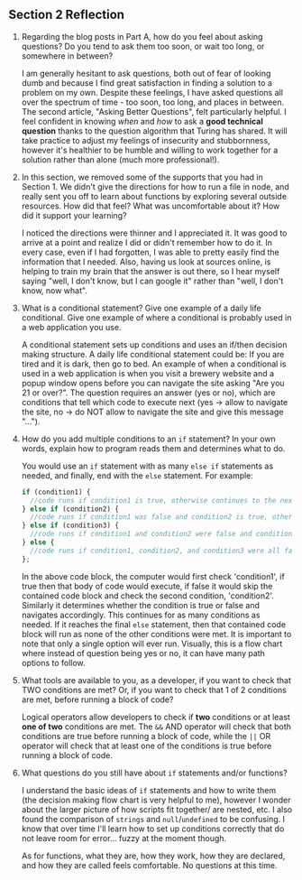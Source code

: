 ## Section 2 Reflection

1. Regarding the blog posts in Part A, how do you feel about asking questions? Do you tend to ask them too soon, or wait too long, or somewhere in between?

   I am generally hesitant to ask questions, both out of fear of looking dumb and because I find great satisfaction in finding a solution to a problem on my own. Despite these feelings, I have asked questions all over the spectrum of time - too soon, too long, and places in between. The second article, "Asking Better Questions", felt particularly helpful. I feel confident in knowing *when* and *how* to ask a **good technical question** thanks to the question algorithm that Turing has shared. It will take practice to adjust my feelings of insecurity and stubbornness, however it's healthier to be humble and willing to work together for a solution rather than alone (much more professional!).


2. In this section, we removed some of the supports that you had in Section 1. We didn't give the directions for how to run a file in node, and really sent you off to learn about functions by exploring several outside resources. How did that feel? What was uncomfortable about it? How did it support your learning?

   I noticed the directions were thinner and I appreciated it. It was good to arrive at a point and realize I did or didn't remember how to do it. In every case, even if I had forgotten, I was able to pretty easily find the information that I needed. Also, having us look at sources online, is helping to train my brain that the answer is out there, so I hear myself saying "well, I don't know, but I can google it" rather than "well, I don't know, now what".


3. What is a conditional statement? Give one example of a daily life conditional. Give one example of where a conditional is probably used in a web application you use.

   A conditional statement sets up conditions and uses an if/then decision making structure. A daily life conditional statement could be: If you are tired and it is dark, then go to bed. An example of when a conditional is used in a web application is when you visit a brewery website and a popup window opens before you can navigate the site asking "Are you 21 or over?". The question requires an answer (yes or no), which are conditions that tell which code to execute next (yes -> allow to navigate the site, no -> do NOT allow to navigate the site and give this message "...").


4. How do you add multiple conditions to an `if` statement? In your own words, explain how to program reads them and determines what to do.

   You would use an `if` statement with as many `else if` statements as needed, and finally, end with the `else` statement. For example:
   ```javascript
   if (condition1) {
     //code runs if condition1 is true, otherwise continues to the next condition
   } else if (condition2) {
     //code runs if condition1 was false and condition2 is true, otherwise continues to the next condition
   } else if (condition3) {
     //code runs if condition1 and condition2 were false and condition3 is true, otherwise continues to the next condition
   } else {
     //code runs if condition1, condition2, and condition3 were all false
   };
   ```
   In the above code block, the computer would first check 'condition1', if true then that body of code would execute, if false it would skip the contained code block and check the second condition, 'condition2'. Similarly it determines whether the condition is true or false and navigates accordingly. This continues for as many conditions as needed. If it reaches the final `else` statement, then that contained code block will run as none of the other conditions were met. It is important to note that only a single option will ever run. Visually, this is a flow chart where instead of question being yes or no, it can have many path options to follow.


5. What tools are available to you, as a developer, if you want to check that TWO conditions are met? Or, if you want to check that 1 of 2 conditions are met, before running a block of code?

   Logical operators allow developers to check if **two** conditions or at least **one of two** conditions are met. The `&&` AND operator will check that both conditions are true before running a block of code, while the `||` OR operator will check that at least one of the conditions is true before running a block of code.


6. What questions do you still have about `if` statements and/or functions?

   I understand the basic ideas of `if` statements and how to write them (the decision making flow chart is very helpful to me), however I wonder about the larger picture of how scripts fit together/ are nested, etc. I also found the comparison of `strings` and `null`/`undefined` to be confusing. I know that over time I'll learn how to set up conditions correctly that do not leave room for error... fuzzy at the moment though.

   As for functions, what they are, how they work, how they are declared, and how they are called feels comfortable. No questions at this time.
